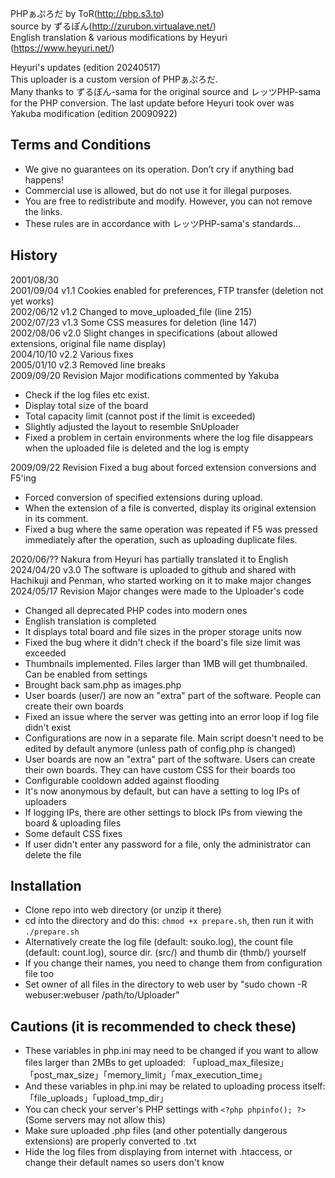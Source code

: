 PHPぁぷろだ by ToR(http://php.s3.to)  
source by ずるぽん(http://zurubon.virtualave.net/)  
English translation & various modifications by Heyuri (https://www.heyuri.net/)

Heyuri's updates (edition 20240517)  
  This uploader is a custom version of PHPぁぷろだ.  
  Many thanks to ずるぼん-sama for the original source and レッツPHP-sama for the PHP conversion.
  The last update before Heyuri took over was Yakuba modification (edition 20090922)

## Terms and Conditions
- We give no guarantees on its operation. Don’t cry if anything bad happens!
- Commercial use is allowed, but do not use it for illegal purposes.
- You are free to redistribute and modify. However, you can not remove the links.
- These rules are in accordance with レッツPHP-sama's standards...

## History
2001/08/30  
2001/09/04 v1.1 Cookies enabled for preferences, FTP transfer (deletion not yet works)  
2002/06/12 v1.2 Changed to move_uploaded_file (line 215)  
2002/07/23 v1.3 Some CSS measures for deletion (line 147)  
2002/08/06 v2.0 Slight changes in specifications (about allowed extensions, original file name display)  
2004/10/10 v2.2 Various fixes  
2005/01/10 v2.3 Removed line breaks  
2009/09/20 Revision   Major modifications commented by Yakuba
- Check if the log files etc exist.
- Display total size of the board
- Total capacity limit (cannot post if the limit is exceeded)
- Slightly adjusted the layout to resemble SnUploader
- Fixed a problem in certain environments where the log file disappears when the uploaded file is deleted and the log is empty

2009/09/22 Revision   Fixed a bug about forced extension conversions and F5'ing
- Forced conversion of specified extensions during upload.
- When the extension of a file is converted, display its original extension in its comment.
- Fixed a bug where the same operation was repeated if F5 was pressed immediately after the operation, such as uploading duplicate files.

2020/06/?? Nakura from Heyuri has partially translated it to English  
2024/04/20 v3.0 The software is uploaded to github and shared with Hachikuji and Penman, who started working on it to make major changes  
2024/05/17 Revision   Major changes were made to the Uploader's code
- Changed all deprecated PHP codes into modern ones
- English translation is completed
- It displays total board and file sizes in the proper storage units now
- Fixed the bug where it didn't check if the board's file size limit was exceeded
- Thumbnails implemented. Files larger than 1MB will get thumbnailed. Can be enabled from settings
- Brought back sam.php as images.php
- User boards (user/) are now an "extra" part of the software. People can create their own boards
- Fixed an issue where the server was getting into an error loop if log file didn't exist
- Configurations are now in a separate file. Main script doesn't need to be edited by default anymore (unless path of config.php is changed)
- User boards are now an "extra" part of the software. Users can create their own boards. They can have custom CSS for their boards too
- Configurable cooldown added against flooding
- It's now anonymous by default, but can have a setting to log IPs of uploaders
- If logging IPs, there are other settings to block IPs from viewing the board & uploading files
- Some default CSS fixes
- If user didn't enter any password for a file, only the administrator can delete the file

## Installation
- Clone repo into web directory (or unzip it there)
- cd into the directory and do this: `chmod +x prepare.sh`, then run it with `./prepare.sh`
- Alternatively create the log file (default: souko.log), the count file (default: count.log), source dir. (src/) and thumb dir (thmb/) yourself
- If you change their names, you need to change them from configuration file too
- Set owner of all files in the directory to web user by "sudo chown -R webuser:webuser /path/to/Uploader"

## Cautions (it is recommended to check these)
- These variables in php.ini may need to be changed if you want to allow files larger than 2MBs to get uploaded:
  「upload_max_filesize」「post_max_size」「memory_limit」「max_execution_time」
- And these variables in php.ini may be related to uploading process itself:
  「file_uploads」「upload_tmp_dir」
- You can check your server's PHP settings with `<?php phpinfo(); ?>` (Some servers may not allow this)
- Make sure uploaded .php files (and other potentially dangerous extensions) are properly converted to .txt
- Hide the log files from displaying from internet with .htaccess, or change their default names so users don't know

